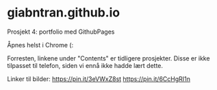 # giabntran.github.io
Prosjekt 4: portfolio med GithubPages

Åpnes helst i Chrome (:

Forresten, linkene under "Contents" er tidligere prosjekter. Disse er ikke tilpasset til telefon, siden vi ennå ikke hadde lært dette.


Linker til bilder:
https://pin.it/3eVWxZ8st
https://pin.it/6CcHgRI1n
